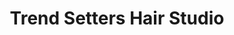 ---
title: "Trend Setters Hair Studio"
url: /croydon/trend-setters-hair-studio/
shop: hairdresser
---